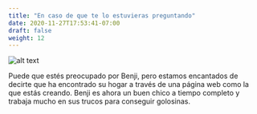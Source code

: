 ```yaml
---
title: "En caso de que te lo estuvieras preguntando"
date: 2020-11-27T17:53:41-07:00
draft: false
weight: 12
---
```


![alt text](../media/benji-and-me-sm.png "drawing of Benji and me")

Puede que estés preocupado por Benji, pero estamos encantados de decirte que ha encontrado su hogar a través de una página web como la que estás creando. Benji es ahora un buen chico a tiempo completo y trabaja mucho en sus trucos para conseguir golosinas.